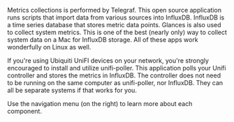 Metrics collections is performed by Telegraf. This open source application runs
scripts that import data from various sources into InfluxDB. InfluxDB is a time
series database that stores metric data points. Glances is also used to collect
system metrics. This is one of the best (nearly only) way to collect system data
on a Mac for InfluxDB storage. All of these apps work wonderfully on Linux as well.

If you're using Ubiquiti UniFI devices on your network, you're strongly encouraged
to install and utilize unifi-poller. This application polls your Unifi controller
and stores the metrics in InfluxDB. The controller does not need to be running on
the same computer as unifi-poller, nor InfluxDB. They can all be separate systems
if that works for you.

Use the navigation menu (on the right) to learn more about each component.
